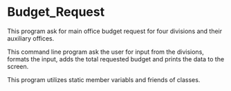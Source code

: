 # Budget_Request
This program ask for main office budget request for four divisions and their auxiliary offices.

This command line program ask the user for input from the divisions, formats the input, adds the total requested budget and prints the data to the screen.

This program utilizes static member variabls and friends of classes.
